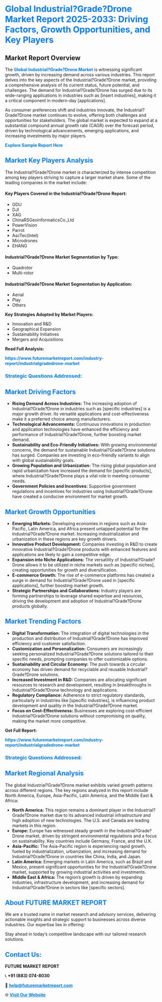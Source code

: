 <h1 style="color: #007BFF;">Global Industrial?Grade?Drone Market Report 2025-2033: Driving Factors, Growth Opportunities, and Key Players</h1>

<section id="overview">
<h2>Market Report Overview</h2>
<p>The <a href="https://www.futuremarketreport.com/industry-report/industrialgradedrone-market" style="color: #007BFF; text-decoration: none;"><strong>Global Industrial?Grade?Drone Market</strong></a> is witnessing significant growth, driven by increasing demand across various industries. This report delves into the key aspects of the Industrial?Grade?Drone market, providing a comprehensive analysis of its current status, future potential, and challenges. The demand for Industrial?Grade?Drone has surged due to its wide-ranging applications in industries such as [insert industries], making it a critical component in modern-day [applications].</p>
<p>As consumer preferences shift and industries innovate, the Industrial?Grade?Drone market continues to evolve, offering both challenges and opportunities for stakeholders. The global market is expected to expand at a substantial compound annual growth rate (CAGR) over the forecast period, driven by technological advancements, emerging applications, and increasing investments by major players.</p>
</section>

<section id="overview">
<p><a href="https://www.futuremarketreport.com/request-sample/reportId=35064" style="color: #007BFF; text-decoration: none;"><strong>Explore Sample Report Here</strong></a></p>
</section>

<section id="key-players">
<h2 style="color: #007BFF;">Market Key Players Analysis</h2>
<p>The Industrial?Grade?Drone market is characterized by intense competition among key players striving to capture a larger market share. Some of the leading companies in the market include:</p>
<h4>Key Players Covered in the Industrial?Grade?Drone Report:</h4>
<ul><li>GDU</li><li>DJI</li><li>XAG</li><li>ChinaRSGeoinformaticsCo.,Ltd</li><li>PowerVision</li><li>Parrot</li><li>AscTec(Intel)</li><li>Microdrones</li><li>EHANG</li></ul>
<h4>Industrial?Grade?Drone Market Segmentation by Type:</h4>
<ul><li>Quadrotor</li><li>Multi-rotor</li></ul>

<h4>Industrial?Grade?Drone Market Segmentation by Application:</h4>
<ul><li>Aerial</li><li>Play</li><li>Others</li></ul>
<p><strong>Key Strategies Adopted by Market Players:</strong></p>
<ul>
<li>Innovation and R&D</li>
<li>Geographical Expansion</li>
<li>Sustainability Initiatives</li>
<li>Mergers and Acquisitions</li>
</ul>
</section>

<section>
<p><strong>Read Full Analysis: </strong></p><a href="https://www.futuremarketreport.com/industry-report/industrialgradedrone-market" style="color: #007BFF; text-decoration: none;"><strong>https://www.futuremarketreport.com/industry-report/industrialgradedrone-market</strong></a>
<h3 style="color: #007BFF;">Strategic Questions Addressed:</h3>
</section>

<section id="driving-factors">
<h2 style="color: #007BFF;">Market Driving Factors</h2>
<ul>
<li><strong>Rising Demand Across Industries:</strong> The increasing adoption of Industrial?Grade?Drone in industries such as [specific industries] is a major growth driver. Its versatile applications and cost-effectiveness make it a preferred choice among manufacturers.</li>
<li><strong>Technological Advancements:</strong> Continuous innovations in production and application technologies have enhanced the efficiency and performance of Industrial?Grade?Drone, further boosting market demand.</li>
<li><strong>Sustainability and Eco-Friendly Initiatives:</strong> With growing environmental concerns, the demand for sustainable Industrial?Grade?Drone solutions has surged. Companies are investing in eco-friendly variants to align with global sustainability goals.</li>
<li><strong>Growing Population and Urbanization:</strong> The rising global population and rapid urbanization have increased the demand for [specific products], where Industrial?Grade?Drone plays a vital role in meeting consumer needs.</li>
<li><strong>Government Policies and Incentives:</strong> Supportive government regulations and incentives for industries using Industrial?Grade?Drone have created a conducive environment for market growth.</li>
</ul>
</section>

<section id="growth-opportunities">
<h2 style="color: #007BFF;">Market Growth Opportunities</h2>
<ul>
<li><strong>Emerging Markets:</strong> Developing economies in regions such as Asia-Pacific, Latin America, and Africa present untapped potential for the Industrial?Grade?Drone market. Increasing industrialization and urbanization in these regions are key growth drivers.</li>
<li><strong>Innovative Product Development:</strong> Companies investing in R&D to create innovative Industrial?Grade?Drone products with enhanced features and applications are likely to gain a competitive edge.</li>
<li><strong>Expansion into Niche Applications:</strong> The versatility of Industrial?Grade?Drone allows it to be utilized in niche markets such as [specific niches], creating opportunities for growth and diversification.</li>
<li><strong>E-commerce Growth:</strong> The rise of e-commerce platforms has created a surge in demand for Industrial?Grade?Drone used in [specific applications], further boosting market growth.</li>
<li><strong>Strategic Partnerships and Collaborations:</strong> Industry players are forming partnerships to leverage shared expertise and resources, driving the development and adoption of Industrial?Grade?Drone products globally.</li>
</ul>
</section>

<section id="trending-factors">
<h2 style="color: #007BFF;">Market Trending Factors</h2>
<ul>
<li><strong>Digital Transformation:</strong> The integration of digital technologies in the production and distribution of Industrial?Grade?Drone has improved efficiency and customer satisfaction.</li>
<li><strong>Customization and Personalization:</strong> Consumers are increasingly seeking personalized Industrial?Grade?Drone solutions tailored to their specific needs, prompting companies to offer customizable options.</li>
<li><strong>Sustainability and Circular Economy:</strong> The push towards a circular economy has driven demand for recyclable and reusable Industrial?Grade?Drone solutions.</li>
<li><strong>Increased Investment in R&D:</strong> Companies are allocating significant resources to research and development, resulting in breakthroughs in Industrial?Grade?Drone technology and applications.</li>
<li><strong>Regulatory Compliance:</strong> Adherence to strict regulatory standards, particularly in industries like [specific industries], is influencing product development and quality in the Industrial?Grade?Drone market.</li>
<li><strong>Focus on Cost-Effectiveness:</strong> Businesses are exploring cost-efficient Industrial?Grade?Drone solutions without compromising on quality, making the market more competitive.</li>
</ul>
</section>

<section>
<p><strong>Get Full Report: </strong></p><a href="https://www.futuremarketreport.com/industry-report/industrialgradedrone-market" style="color: #007BFF; text-decoration: none;"><strong>https://www.futuremarketreport.com/industry-report/industrialgradedrone-market</strong></a>
<h3 style="color: #007BFF;">Strategic Questions Addressed:</h3>
</section>


<section id="regional-analysis">
<h2 style="color: #007BFF;">Market Regional Analysis</h2>
<p>The global Industrial?Grade?Drone market exhibits varied growth patterns across different regions. The key regions analyzed in this report include North America, Europe, Asia-Pacific, Latin America, and the Middle East & Africa:</p>
<ul>
<li><strong>North America:</strong> This region remains a dominant player in the Industrial?Grade?Drone market due to its advanced industrial infrastructure and high adoption of new technologies. The U.S. and Canada are leading markets in this region.</li>
<li><strong>Europe:</strong> Europe has witnessed steady growth in the Industrial?Grade?Drone market, driven by stringent environmental regulations and a focus on sustainability. Key countries include Germany, France, and the U.K.</li>
<li><strong>Asia-Pacific:</strong> The Asia-Pacific region is experiencing rapid growth, fueled by industrialization, urbanization, and increasing demand for Industrial?Grade?Drone in countries like China, India, and Japan.</li>
<li><strong>Latin America:</strong> Emerging markets in Latin America, such as Brazil and Mexico, present significant opportunities for the Industrial?Grade?Drone market, supported by growing industrial activities and investments.</li>
<li><strong>Middle East & Africa:</strong> The region’s growth is driven by expanding industries, infrastructure development, and increasing demand for Industrial?Grade?Drone in sectors like [specific sectors].</li>
</ul>
</section>

<footer>
<h2 style="color: #007BFF;">About FUTURE MARKET REPORT</h2>
<p>We are a trusted name in market research and advisory services, delivering actionable insights and strategic support to businesses across diverse industries. Our expertise lies in offering:</p>

<p>Stay ahead in today’s competitive landscape with our tailored research solutions.</p>

<h2 style="color: #007BFF;">Contact Us:</h2>
<p><strong>FUTURE MARKET REPORT</strong></p>
<p>📞 <strong>+91 (883) 074-8030</strong></p>
<p>📧 <strong><a href="mailto:help@futuremarketreport.com" style="color: #007BFF;">help@futuremarketreport.com</a></strong></p>
<p>🌐 <strong><a href="https://www.futuremarketreport.com/" style="color: #007BFF;">Visit Our Website</a></strong></p>
</footer>
